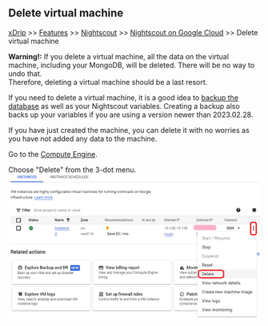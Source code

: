 ## Delete virtual machine
[xDrip](../../README.md) >> [Features](../Features_page.md) >> [Nightscout](../Nightscout_page.md) >> [Nightscout on Google Cloud](./GoogleCloud.md) >> Delete virtual machine  
  
**Warning!:** If you delete a virtual machine, all the data on the virtual machine, including your MongoDB, will be deleted.  There will be no way to undo that.  
Therefore, deleting a virtual machine should be a last resort.  
  
If you need to delete a virtual machine, it is a good idea to [backup the database](./DatabaseBackup.md) as well as your Nightscout variables.  Creating a backup also backs up your variables if you are using a version newer than 2023.02.28.  
  
If you have just created the machine, you can delete it with no worries as you have not added any data to the machine.  
  
Go to the [Compute Engine](./ComputeEngine.md).  
  
Choose "Delete" from the 3-dot menu.  
![](./images/DeleteVirtualMachine.png)  
  
  
